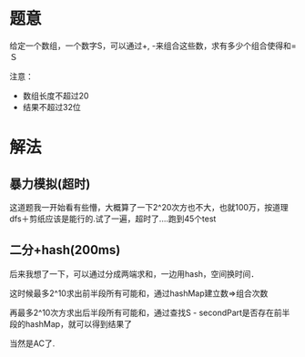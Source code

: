 # 题意
给定一个数组，一个数字S，可以通过+, -来组合这些数，求有多少个组合使得和=Ｓ

注意：

* 数组长度不超过20
* 结果不超过32位

# 解法

## 暴力模拟(超时)
这道题我一开始看有些懵，大概算了一下2^20次方也不大，也就100万，按道理dfs＋剪纸应该是能行的.试了一遍，超时了....跑到45个test


## 二分+hash(200ms) 
后来我想了一下，可以通过分成两端求和，一边用hash，空间换时间．

这时候最多2^10求出前半段所有可能和，通过hashMap建立数=>组合次数

再最多2^10次方求出后半段所有可能和，通过查找S - secondPart是否存在前半段的hashMap，就可以得到结果了

当然是AC了.


